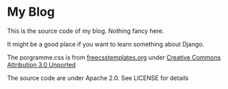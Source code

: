 # My Blog 

This is the source code of my blog. Nothing fancy here.

It might be a good place if you want to learn something about Django.

The porgramme.css is from [freecsstemplates.org](http://www.freecsstemplates.org/) under [Creative Commons Attribution 3.0 Unported](http://creativecommons.org/licenses/by/3.0/legalcode)

The source code are under Apache 2.0. See LICENSE for details


